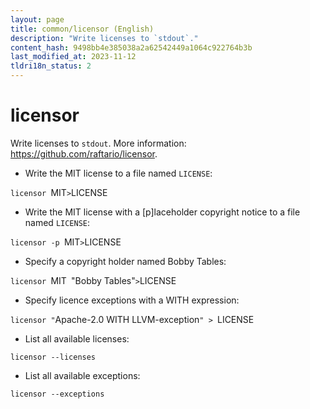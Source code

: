 ```yaml
---
layout: page
title: common/licensor (English)
description: "Write licenses to `stdout`."
content_hash: 9498bb4e385038a2a62542449a1064c922764b3b
last_modified_at: 2023-11-12
tldri18n_status: 2
---
```

# licensor

Write licenses to `stdout`.
More information: <https://github.com/raftario/licensor>.

- Write the MIT license to a file named `LICENSE`:

`licensor `<span class="tldr-var badge badge-pill bg-dark-lm bg-white-dm text-white-lm text-dark-dm font-weight-bold">MIT</span>` > `<span class="tldr-var badge badge-pill bg-dark-lm bg-white-dm text-white-lm text-dark-dm font-weight-bold">LICENSE</span>

- Write the MIT license with a [p]laceholder copyright notice to a file named `LICENSE`:

`licensor -p `<span class="tldr-var badge badge-pill bg-dark-lm bg-white-dm text-white-lm text-dark-dm font-weight-bold">MIT</span>` > `<span class="tldr-var badge badge-pill bg-dark-lm bg-white-dm text-white-lm text-dark-dm font-weight-bold">LICENSE</span>

- Specify a copyright holder named Bobby Tables:

`licensor `<span class="tldr-var badge badge-pill bg-dark-lm bg-white-dm text-white-lm text-dark-dm font-weight-bold">MIT</span>` `<span class="tldr-var badge badge-pill bg-dark-lm bg-white-dm text-white-lm text-dark-dm font-weight-bold">"Bobby Tables"</span>` > `<span class="tldr-var badge badge-pill bg-dark-lm bg-white-dm text-white-lm text-dark-dm font-weight-bold">LICENSE</span>

- Specify licence exceptions with a WITH expression:

`licensor "`<span class="tldr-var badge badge-pill bg-dark-lm bg-white-dm text-white-lm text-dark-dm font-weight-bold">Apache-2.0 WITH LLVM-exception</span>`" > `<span class="tldr-var badge badge-pill bg-dark-lm bg-white-dm text-white-lm text-dark-dm font-weight-bold">LICENSE</span>

- List all available licenses:

`licensor --licenses`

- List all available exceptions:

`licensor --exceptions`
